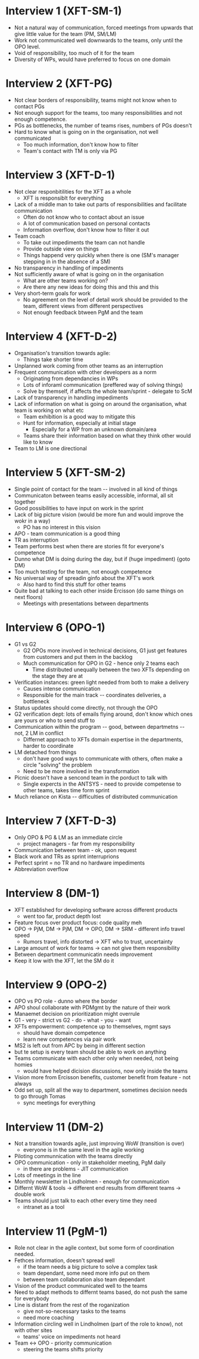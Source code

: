 # Interview 1 (XFT-SM-1)

- Not a natural way of communication, forced meetings from upwards that give little value for the team (PM, SM/LM)
- Work not communicated well downwards to the teams, only until the OPO level.
- Void of responsibility, too much of it for the team
- Diversity of WPs, would have preferred to focus on one domain

# Interview 2 (XFT-PG)

- Not clear borders of responsibility, teams might not know when to contact PGs
- Not enough support for the teams, too many responsibilities and not enough competence.
- PGs as bottlenecks, the number of teams rises, numbers of PGs doesn't
- Hard to know what is going on in the organisation, not well communicated
  - Too much information, don't know how to filter
  - Team's contact with TM is only via PG


# Interview 3 (XFT-D-1)
 
- Not clear responbitilities for the XFT as a whole
  - XFT is responsiblt for everything
- Lack of a middle man to take out parts of responsibilities and facilitate communication
  - Often do not know who to contact about an issue
  - A lot of communication based on personal contacts
  - Information overflow, don't know how to filter it out
- Team coach
  - To take out impediments the team can not handle
  - Provide outside view on things
  - Things happend very quickly when there is one (SM's manager stepping in in the absence of a SM)
- No transparency in handling of impediments
- Not sufficiently aware of what is going on in the organisation
  - What are other teams working on?
  - Are there any new ideas for doing this and this and this
- Very short-term goals for work
  - No agreement on the level of detail work should be provided to the team, different views from different perspectives
  - Not enough feedback btween PgM and the team
 

# Interview 4 (XFT-D-2)

- Organisation's transition towards agile:
  - Things take shorter time
- Unplanned work coming from other teams as an interruption
- Frequent communication with other developers as a norm
  - Originating from dependancies in WPs
  - Lots of inforaml communication (preffered way of solving things)
  - Solve by themself, if affects the whole team/sprint - delegate to ScM
- Lack of transparency in handling impediments
- Lack of information on what is going on around the organisation, what team is working on what etc
  - Team exhibition is a good way to mitigate this
  - Hunt for information, especially at initial stage
    - Especially for a WP from an unknown domain/area
  - Teams share their information based on what they think other would like to know
- Team to LM is one directional

# Interview 5 (XFT-SM-2)

- Single point of contact for the team -- involved in all kind of things
- Communicaton between teams easily accessible, informal, all sit together
- Good possibilities to have input on work in the sprint
- Lack of big picture vision (would be more fun and would improve the wokr in a way)
  - PO has no interest in this vision
- APO - team communication is a good thing
- TR as interruption
- Team performs best when there are stories fit for everyone's competence
- Dunno what DM is doing during the day, but if (huge impediment) {goto DM}
- Too much testing for the team, not enough competence
- No universal way of spreadin ginfo about the XFT's work
  - Also hard to find this stuff for other teams
- Quite bad at talking to each other inside Ercisson (do same things on next floors)
  - Meetings with presentations between departments


# Interview 6 (OPO-1)

- G1 vs G2
  - G2 OPOs more involved in technical decisions, G1 just get features from customers and put them in the backlog
  - Much communication for OPO in G2 - hence only 2 teams each
    - Time distributed unequally between the two XFTs depending on the stage they are at
- Verification instances: green light needed from both to make a delivery
  - Causes intense communication
  - Responsible for the main track -- coordinates deliveries, a bottleneck
- Status updates should come directly, not through the OPO
- G2 verification dept: lots of emails flying around, don't know which ones are yours or who to send stuff to
- Communication within the program -- good, between departmetns -- not, 2 LM in conflict
  - Differnet approach to XFTs domain expertise in the departments, harder to coordinate
- LM detached from things
  - don't have good ways to communicate with others, often make a circle "solving" the problem
  - Need to be more involved in the transformation
- Picnic doesn't have a sencond team in the porduct to talk with
  - Single expercts in the ANTSYS - need to provide competense to other teams, takes time form sprint
- Much reliance on Kista -- difficulties of distributed communication

# Interview 7 (XFT-D-3)
- Only OPO & PG & LM as an immediate circle
  - project managers - far from my responsibility
- Communication between team - ok, upon request
- Black work and TRs as sprint interruprions
- Perfect sprint = no TR and no hardware impediments
- Abbreviation overflow

# Interview 8 (DM-1)
- XFT established for developing software across different products
  - went too far, product depth lost
- Feature focus over product focus: code quality meh
- OPO -> PjM, DM -> PjM, DM -> OPO, DM -> SRM - different info travel speed
  - Rumors travel, info distorted -> XFT who to trust, uncertainty
- Large amount of work for teams -> can not give them responsibility
- Between department communicatin needs improvement
- Keep it low with the XFT, let the SM do it

# Interview 9 (OPO-2)
- OPO vs PO role - dunno where the border
- APO shoul collaborate with PDMgmt by the nature of their work
- Manaemet decision on prioritization might overrule
- G1 - very - strict vs G2 - do - what - you - want
- XFTs empowerment: competence up to themselves, mgmt says
  - should have domain competence
  - learn new competences via pair work
- MS2 is left out from APC by being in different section
 - but te setup is every team should be able to work on anything
- Teams communicate with each other only when needed, not being homies
  - would have helped dicision discussions, now only inside the teams
- Vision more from Ercisson benefits, customer benefit from feature - not always
- Odd set up, split all the way to department, sometimes decision needs to go through Tomas
  - sync meetings for everything

# Interview 11 (DM-2)
- Not a transition towards agile, just improving WoW (transition is over)
  - everyone is in the same level in the agile working
- Piloting communnication with the teams directly
- OPO communication - only in stakeholder meeting, PgM daily
  - in there are problems - JIT communication
- Lots of meetings in the line
- Monthly newsletter in Lindholmen - enough for communication
- Differnt WoW & tools -> different end results from different teams -> double work
- Teams should just talk to each other every time they need
  - intranet as a tool

# Interview 11 (PgM-1)
- Role not clear in the agile context, but some form of coordination needed.
- Fethces information, doesn't spread well
  - if the team needs a big picture to solve a complex task
  - team dependant, some need more info put on them
  - between team collaboration also team dependant
- Vision of the product communicated well to the teams
- Need to adapt methods to differnt teams based, do not push the same for everybody
- Line is distant from the rest of the roganization
  - give not-so-necessary tasks to the teams 
  - need more coaching
- Information circling well in Lindholmen (part of the role to know), not with other sites
  - teams' voice on impediments not heard
- Team <-> OPO - priority communication
  - steering the teams shifts priority
